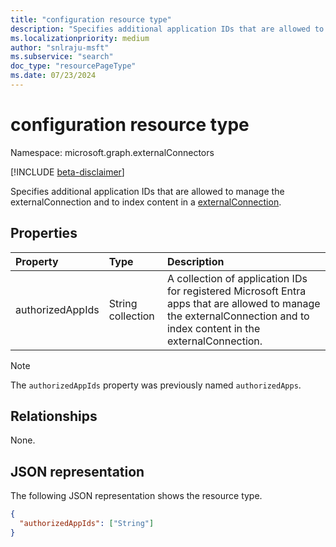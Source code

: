```yaml
---
title: "configuration resource type"
description: "Specifies additional application IDs that are allowed to manage the externalConnection and to index content in a externalConnection."
ms.localizationpriority: medium
author: "snlraju-msft"
ms.subservice: "search"
doc_type: "resourcePageType"
ms.date: 07/23/2024
---
```


# configuration resource type

Namespace: microsoft.graph.externalConnectors

[!INCLUDE [beta-disclaimer](../../includes/beta-disclaimer.md)]

Specifies additional application IDs that are allowed to manage the externalConnection and to index content in a [externalConnection](../resources/externalconnectors-externalconnection.md).

## Properties

| Property       | Type              | Description |
|:---------------|:------------------|:------------|
| authorizedAppIds | String collection | A collection of application IDs for registered Microsoft Entra apps that are allowed to manage the externalConnection and to index content in the externalConnection. |

> [!NOTE]
> The `authorizedAppIds` property was previously named `authorizedApps`.

## Relationships

None.

## JSON representation

The following JSON representation shows the resource type.

<!-- {
  "blockType": "resource",
  "optionalProperties": [

  ],
  "@odata.type": "microsoft.graph.externalConnectors.configuration",
  "baseType": null
}-->

```json
{
  "authorizedAppIds": ["String"]
}
```

<!-- uuid: 16cd6b66-4b1a-43a1-adaf-3a886856ed98
2019-02-04 14:57:30 UTC -->
<!-- {
  "type": "#page.annotation",
  "description": "configuration resource",
  "keywords": "",
  "section": "documentation",
  "tocPath": ""
}-->
